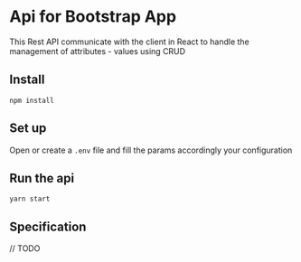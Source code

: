 # Api for Bootstrap App

This Rest API communicate with the client in React to handle the management of attributes - values using CRUD

## Install

`npm install`

## Set up

Open or create a `.env` file and fill the params accordingly your configuration

## Run the api

`yarn start`

## Specification

// TODO
